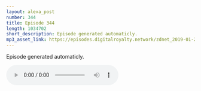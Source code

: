 ```yaml
---
layout: alexa_post
number: 344
title: Episode 344
length: 1034702
short_description: Episode generated automaticly.
mp3_asset_link: https://episodes.digitalroyalty.network/zdnet_2019-01-24_01-00-12.mp3
---
```


Episode generated automaticly.

<audio controls>
    <source src="{{ page.mp3_asset_link }}" type="audio/mpeg">
</audio>